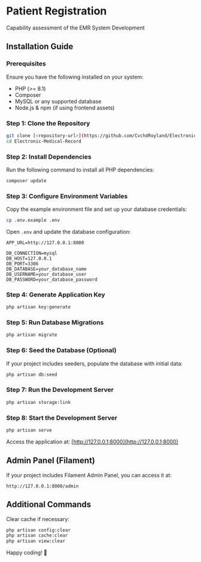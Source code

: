 # Patient Registration
Capability assessment of the EMR System Development

## Installation Guide

### Prerequisites

Ensure you have the following installed on your system:

- PHP (>= 8.1)
- Composer
- MySQL or any supported database
- Node.js & npm (if using frontend assets)

### Step 1: Clone the Repository

```sh
git clone [<repository-url>](https://github.com/CvchdRoyland/Electronic-Medical-Record.git)
cd Electronic-Medical-Record
```

### Step 2: Install Dependencies

Run the following command to install all PHP dependencies:

```sh
composer update
```

### Step 3: Configure Environment Variables

Copy the example environment file and set up your database credentials:

```sh
cp .env.example .env
```

Open `.env` and update the database configuration:

```
APP_URL=http://127.0.0.1:8000

DB_CONNECTION=mysql
DB_HOST=127.0.0.1
DB_PORT=3306
DB_DATABASE=your_database_name
DB_USERNAME=your_database_user
DB_PASSWORD=your_database_password
```

### Step 4: Generate Application Key

```sh
php artisan key:generate
```

### Step 5: Run Database Migrations

```sh
php artisan migrate
```

### Step 6: Seed the Database (Optional)

If your project includes seeders, populate the database with initial data:

```sh
php artisan db:seed
```

### Step 7: Run the Development Server

```sh
php artisan storage:link
```

### Step 8: Start the Development Server

```sh
php artisan serve
```

Access the application at: [http://127.0.0.1:8000](http://127.0.0.1:8000)

## Admin Panel (Filament)

If your project includes Filament Admin Panel, you can access it at:

```
http://127.0.0.1:8000/admin
```

## Additional Commands

Clear cache if necessary:

```sh
php artisan config:clear
php artisan cache:clear
php artisan view:clear
```

Happy coding! 🚀

